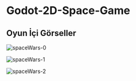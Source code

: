 # Godot-2D-Space-Game

## Oyun İçi Görseller

![spaceWars-0](https://github.com/user-attachments/assets/606652f3-2833-44c7-acb8-4ade44edf65c)

![spaceWars-1](https://github.com/user-attachments/assets/742d6768-4ef7-4b53-b88b-d57a691ce0ed)

![spaceWars-2](https://github.com/user-attachments/assets/94ddcf7c-c8cd-40cf-b80c-3dc852adcbe8)



